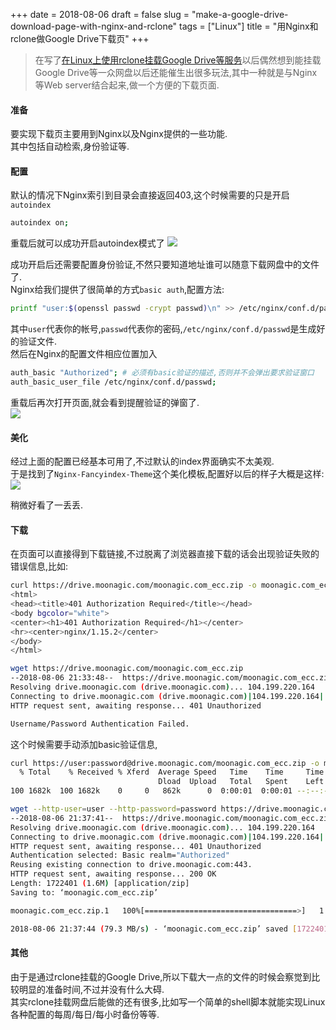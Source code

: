 +++
date = 2018-08-06
draft = false
slug = "make-a-google-drive-download-page-with-nginx-and-rclone"
tags = ["Linux"]
title = "用Nginx和rclone做Google Drive下载页"
+++

> 在写了[在Linux上使用rclone挂载Google Drive等服务](https://moonagic.com/mount-google-drive-with-rclone/)以后偶然想到能挂载Google Drive等一众网盘以后还能催生出很多玩法,其中一种就是与Nginx等Web server结合起来,做一个方便的下载页面.

#### 准备
要实现下载页主要用到Nginx以及Nginx提供的一些功能.  
其中包括自动检索,身份验证等.

#### 配置
默认的情况下Nginx索引到目录会直接返回403,这个时候需要的只是开启`autoindex`
```bash
autoindex on;
```
重载后就可以成功开启autoindex模式了
![](/images/2018/08/Screen_Shot_2018-08-06_at_21.21.28.webp)

成功开启后还需要配置身份验证,不然只要知道地址谁可以随意下载网盘中的文件了.  
Nginx给我们提供了很简单的方式`basic auth`,配置方法:
```bash
printf "user:$(openssl passwd -crypt passwd)\n" >> /etc/nginx/conf.d/passwd
```
其中`user`代表你的帐号,`passwd`代表你的密码,`/etc/nginx/conf.d/passwd`是生成好的验证文件.  
然后在Nginx的配置文件相应位置加入
```bash
auth_basic "Authorized"; # 必须有basic验证的描述,否则并不会弹出要求验证窗口
auth_basic_user_file /etc/nginx/conf.d/passwd;
```
重载后再次打开页面,就会看到提醒验证的弹窗了.  
![](/images/2018/08/Screen_Shot_2018-08-06_at_20.27.20.webp)

#### 美化
经过上面的配置已经基本可用了,不过默认的index界面确实不太美观.  
于是找到了`Nginx-Fancyindex-Theme`这个美化模板,配置好以后的样子大概是这样:
![](/images/2018/08/Screen_Shot_2018-08-06_at_20.27.34.webp)

稍微好看了一丢丢.

#### 下载
在页面可以直接得到下载链接,不过脱离了浏览器直接下载的话会出现验证失败的错误信息,比如:
```bash
curl https://drive.moonagic.com/moonagic.com_ecc.zip -o moonagic.com_ecc.zip
<html>
<head><title>401 Authorization Required</title></head>
<body bgcolor="white">
<center><h1>401 Authorization Required</h1></center>
<hr><center>nginx/1.15.2</center>
</body>
</html>
```
```bash
wget https://drive.moonagic.com/moonagic.com_ecc.zip
--2018-08-06 21:33:48--  https://drive.moonagic.com/moonagic.com_ecc.zip
Resolving drive.moonagic.com (drive.moonagic.com)... 104.199.220.164
Connecting to drive.moonagic.com (drive.moonagic.com)|104.199.220.164|:443... connected.
HTTP request sent, awaiting response... 401 Unauthorized

Username/Password Authentication Failed.
```
这个时候需要手动添加basic验证信息,
```bash
curl https://user:password@drive.moonagic.com/moonagic.com_ecc.zip -o moonagic.com_ecc.zip
  % Total    % Received % Xferd  Average Speed   Time    Time     Time  Current
                                 Dload  Upload   Total   Spent    Left  Speed
100 1682k  100 1682k    0     0   862k      0  0:00:01  0:00:01 --:--:--  862k
```
```bash
wget --http-user=user --http-password=password https://drive.moonagic.com/moonagic.com_ecc.zip
--2018-08-06 21:37:41--  https://drive.moonagic.com/moonagic.com_ecc.zip
Resolving drive.moonagic.com (drive.moonagic.com)... 104.199.220.164
Connecting to drive.moonagic.com (drive.moonagic.com)|104.199.220.164|:443... connected.
HTTP request sent, awaiting response... 401 Unauthorized
Authentication selected: Basic realm="Authorized"
Reusing existing connection to drive.moonagic.com:443.
HTTP request sent, awaiting response... 200 OK
Length: 1722401 (1.6M) [application/zip]
Saving to: ‘moonagic.com_ecc.zip’

moonagic.com_ecc.zip.1   100%[==================================>]   1.64M  --.-KB/s    in 0.02s

2018-08-06 21:37:44 (79.3 MB/s) - ‘moonagic.com_ecc.zip’ saved [1722401/1722401]
```

#### 其他
由于是通过rclone挂载的Google Drive,所以下载大一点的文件的时候会察觉到比较明显的准备时间,不过并没有什么大碍.  
其实rclone挂载网盘后能做的还有很多,比如写一个简单的shell脚本就能实现Linux各种配置的每周/每日/每小时备份等等.
